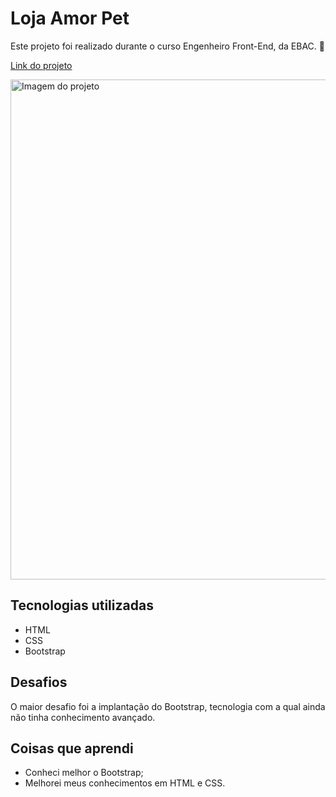 # Loja Amor Pet

Este projeto foi realizado durante o curso Engenheiro Front-End, da EBAC. 💖

[Link do projeto](https://tinyurl.com/amor-pet)

<img src="https://i.ibb.co/G00bv7k/amor-pet.png" alt="Imagem do projeto" width="800"/>

## Tecnologias utilizadas

- HTML
- CSS
- Bootstrap

## Desafios

O maior desafio foi a implantação do Bootstrap, tecnologia com a qual ainda não tinha conhecimento avançado.

## Coisas que aprendi

- Conheci melhor o Bootstrap;
- Melhorei meus conhecimentos em HTML e CSS.
